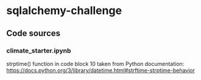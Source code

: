 # sqlalchemy-challenge

## Code sources

### climate_starter.ipynb
strptime() function in code block 10 taken from Python documentation: https://docs.python.org/3/library/datetime.html#strftime-strptime-behavior
